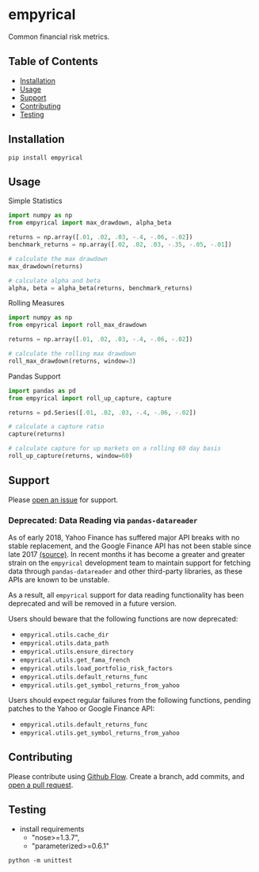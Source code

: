# empyrical

Common financial risk metrics.

## Table of Contents

- [Installation](#installation)
- [Usage](#usage)
- [Support](#support)
- [Contributing](#contributing)
- [Testing](#testing)

## Installation
```
pip install empyrical
```

## Usage

Simple Statistics
```python
import numpy as np
from empyrical import max_drawdown, alpha_beta

returns = np.array([.01, .02, .03, -.4, -.06, -.02])
benchmark_returns = np.array([.02, .02, .03, -.35, -.05, -.01])

# calculate the max drawdown
max_drawdown(returns)

# calculate alpha and beta
alpha, beta = alpha_beta(returns, benchmark_returns)

```

Rolling Measures
```python
import numpy as np
from empyrical import roll_max_drawdown

returns = np.array([.01, .02, .03, -.4, -.06, -.02])

# calculate the rolling max drawdown
roll_max_drawdown(returns, window=3)

```

Pandas Support
```python
import pandas as pd
from empyrical import roll_up_capture, capture

returns = pd.Series([.01, .02, .03, -.4, -.06, -.02])

# calculate a capture ratio
capture(returns)

# calculate capture for up markets on a rolling 60 day basis
roll_up_capture(returns, window=60)
```

## Support

Please [open an issue](https://github.com/quantopian/empyrical/issues/new) for support.

### Deprecated: Data Reading via `pandas-datareader`

As of early 2018, Yahoo Finance has suffered major API breaks with no stable
replacement, and the Google Finance API has not been stable since late 2017
[(source)](https://github.com/pydata/pandas-datareader/blob/da18fbd7621d473828d7fa81dfa5e0f9516b6793/README.rst).
In recent months it has become a greater and greater strain on the `empyrical`
development team to maintain support for fetching data through
`pandas-datareader` and other third-party libraries, as these APIs are known to
be unstable.

As a result, all `empyrical` support for data reading functionality has been
deprecated and will be removed in a future version.

Users should beware that the following functions are now deprecated:

- `empyrical.utils.cache_dir`
- `empyrical.utils.data_path`
- `empyrical.utils.ensure_directory`
- `empyrical.utils.get_fama_french`
- `empyrical.utils.load_portfolio_risk_factors`
- `empyrical.utils.default_returns_func`
- `empyrical.utils.get_symbol_returns_from_yahoo`

Users should expect regular failures from the following functions, pending
patches to the Yahoo or Google Finance API:

- `empyrical.utils.default_returns_func`
- `empyrical.utils.get_symbol_returns_from_yahoo`

## Contributing

Please contribute using [Github Flow](https://guides.github.com/introduction/flow/). Create a branch, add commits, and [open a pull request](https://github.com/quantopian/empyrical/compare/).

## Testing
- install requirements
  - "nose>=1.3.7",
  - "parameterized>=0.6.1"

```
python -m unittest
```
